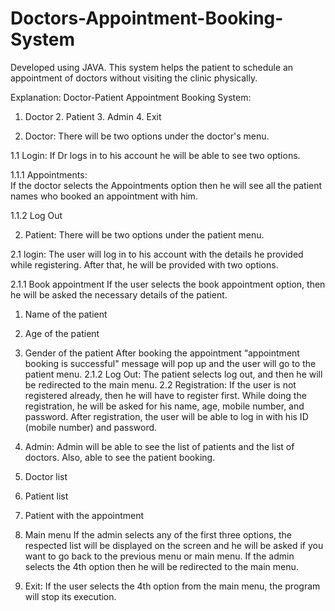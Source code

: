 # Doctors-Appointment-Booking-System
Developed using JAVA.
This system helps the patient to schedule an appointment of doctors without visiting the clinic physically. 

Explanation:
Doctor-Patient Appointment Booking System:
1. Doctor 	2. Patient 	3. Admin 	4. Exit 

1. Doctor: 
There will be two options under the doctor's menu. 

1.1 Login: If Dr logs in to his account he will be able to see two options. 

1.1.1 Appointments:  
  If the doctor selects the Appointments option then he will see all the patient names who booked an appointment with him. 

1.1.2 Log Out 

2. Patient: 
There will be two options under the patient menu. 

2.1 login: 
The user will log in to his account with the details he provided while registering. After that, he will be provided with two options. 

2.1.1 Book appointment 
  If the user selects the book appointment option, then he will be asked the necessary details of the patient. 
  1. Name of the patient 
  2. Age of the patient 
  3. Gender of the patient 
	After booking the appointment “appointment booking is successful" message will pop up and the user will go to the patient menu.
  2.1.2 Log Out: The patient selects log out, and then he will be redirected to the main menu.
  2.2 Registration:
	If the user is not registered already, then he will have to register first. While doing the registration, he will be asked for his name, age, mobile number, and password. After registration, the user will be able to log in with his ID (mobile number) and password.
 
3. Admin: 
	Admin will be able to see the list of patients and the list of doctors. Also, able to see the patient booking. 
1. Doctor list 
2. Patient list 
3. Patient with the appointment 
4. Main menu 
	If the admin selects any of the first three options, the respected list will be displayed on the screen and he will be asked if you want to go back to the previous menu or main menu. If the admin selects the 4th option then he will be redirected to the main menu. 

4. Exit: 
If the user selects the 4th option from the main menu, the program will stop its execution.

